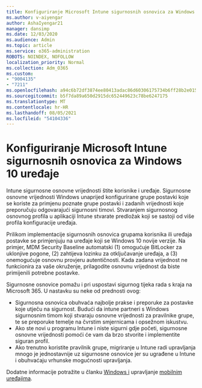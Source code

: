 ```yaml
---
title: Konfiguriranje Microsoft Intune sigurnosnih osnovica za Windows 10 uređaje
ms.author: v-aiyengar
author: AshaIyengar21
manager: dansimp
ms.date: 12/03/2020
ms.audience: Admin
ms.topic: article
ms.service: o365-administration
ROBOTS: NOINDEX, NOFOLLOW
localization_priority: Normal
ms.collection: Adm_O365
ms.custom:
- "9004135"
- "7211"
ms.openlocfilehash: a94c6b72df3874ee80413adac86d60306175734b6ff28b2e015e05eec6f3838b
ms.sourcegitcommit: b5f7da89a650d2915dc652449623c78be6247175
ms.translationtype: MT
ms.contentlocale: hr-HR
ms.lasthandoff: 08/05/2021
ms.locfileid: "54104336"
---
```

# <a name="use-microsoft-intune-security-baselines-to-configure-windows-10-devices"></a>Konfiguriranje Microsoft Intune sigurnosnih osnovica za Windows 10 uređaje

Intune sigurnosne osnovne vrijednosti štite korisnike i uređaje. Sigurnosne osnovne vrijednosti Windows unaprijed konfigurirane grupe postavki koje se koriste za primjenu poznate grupe postavki i zadanih vrijednosti koje preporučuju odgovarajući sigurnosni timovi. Stvaranjem sigurnosnog osnovnog profila u aplikaciji Intune stvarate predložak koji se sastoji od više profila konfiguracije uređaja.

Prilikom implementacije sigurnosnih osnovica grupama korisnika ili uređaja postavke se primjenjuju na uređaje koji se Windows 10 novije verzije. Na primjer, MDM Security Baseline automatski (1) omogućuje BitLocker za uklonjive pogone, (2) zahtijeva lozinku za otključavanje uređaja, a (3) onemogućuje osnovnu provjeru autentičnosti. Kada zadana vrijednost ne funkcionira za vaše okruženje, prilagodite osnovnu vrijednost da biste primijenili potrebne postavke.

Sigurnosne osnovice pomažu i pri uspostavi sigurnog tijeka rada s kraja na Microsoft 365. U nastavku su neke od prednosti ovog:

- Sigurnosna osnovica obuhvaća najbolje prakse i preporuke za postavke koje utječu na sigurnost. Budući da intune partneri s Windows sigurnosnim timom koji stvaraju osnovne vrijednosti za pravilnike grupe, te se preporuke temelje na čvrstim smjernicama i opsežnom iskustvu.
- Ako ste novi u programu Intune i niste sigurni gdje početi, sigurnosne osnovne vrijednosti pomoći će vam da brzo stvorite i implementite siguran profil.
- Ako trenutno koristite pravilnik grupe, migriranje u Intune radi upravljanja mnogo je jednostavnije uz sigurnosne osnovice jer su ugrađene u Intune i obuhvaćaju vrhunske mogućnosti upravljanja.

Dodatne informacije potražite u članku [Windows i](https://go.microsoft.com/fwlink/?linkid=2141503) upravljanje [mobilnim uređajima](https://go.microsoft.com/fwlink/?linkid=2141701).